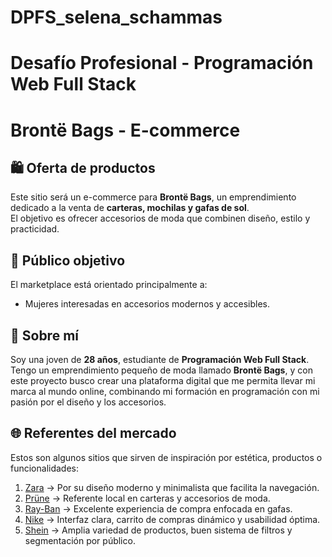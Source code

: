 # DPFS_selena_schammas

# Desafío Profesional - Programación Web Full Stack

# Brontë Bags - E-commerce

## 🛍️ Oferta de productos
Este sitio será un e-commerce para **Brontë Bags**, un emprendimiento dedicado a la venta de **carteras, mochilas y gafas de sol**.  
El objetivo es ofrecer accesorios de moda que combinen diseño, estilo y practicidad.

## 🎯 Público objetivo
El marketplace está orientado principalmente a:  
- Mujeres interesadas en accesorios modernos y accesibles.  

## 👩 Sobre mí
Soy una joven de **28 años**, estudiante de **Programación Web Full Stack**.  
Tengo un emprendimiento pequeño de moda llamado **Brontë Bags**, y con este proyecto busco crear una plataforma digital que me permita llevar mi marca al mundo online, combinando mi formación en programación con mi pasión por el diseño y los accesorios.

## 🌐 Referentes del mercado
Estos son algunos sitios que sirven de inspiración por estética, productos o funcionalidades:

1. [Zara](https://www.zara.com) → Por su diseño moderno y minimalista que facilita la navegación.  
2. [Prüne](https://www.prune.com.ar) → Referente local en carteras y accesorios de moda.  
3. [Ray-Ban](https://www.ray-ban.com) → Excelente experiencia de compra enfocada en gafas.  
4. [Nike](https://www.nike.com) → Interfaz clara, carrito de compras dinámico y usabilidad óptima.  
5. [Shein](https://www.shein.com) → Amplia variedad de productos, buen sistema de filtros y segmentación por público.  

